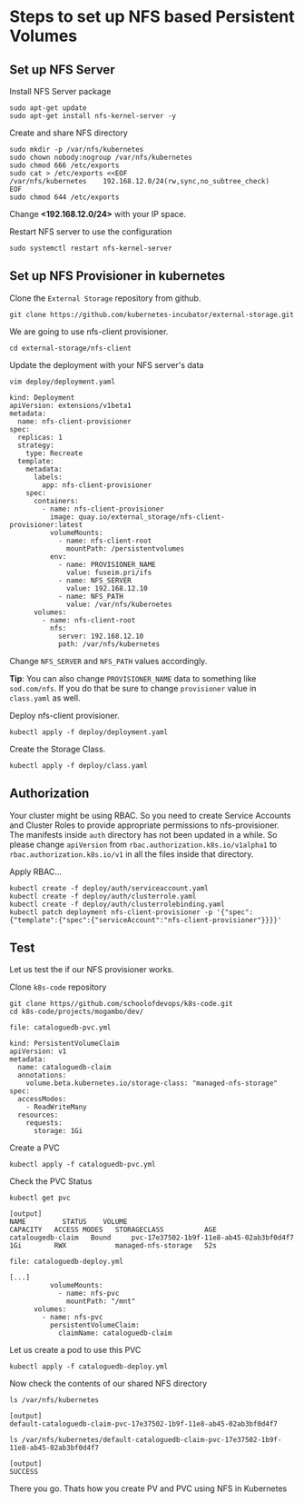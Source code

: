 # Steps to set up NFS based Persistent Volumes

## Set up NFS Server

Install NFS Server package
```
sudo apt-get update
sudo apt-get install nfs-kernel-server -y
```

Create and share NFS directory
```
sudo mkdir -p /var/nfs/kubernetes
sudo chown nobody:nogroup /var/nfs/kubernetes
sudo chmod 666 /etc/exports
sudo cat > /etc/exports <<EOF
/var/nfs/kubernetes    192.168.12.0/24(rw,sync,no_subtree_check)
EOF
sudo chmod 644 /etc/exports
```
Change **<192.168.12.0/24>** with your IP space.

Restart NFS server to use the configuration
```
sudo systemctl restart nfs-kernel-server
```

## Set up NFS Provisioner in kubernetes

Clone the `External Storage` repository from github.
```
git clone https://github.com/kubernetes-incubator/external-storage.git
```

We are going to use nfs-client provisioner.
```
cd external-storage/nfs-client
```

Update the deployment with your NFS server's data
```
vim deploy/deployment.yaml

kind: Deployment
apiVersion: extensions/v1beta1
metadata:
  name: nfs-client-provisioner
spec:
  replicas: 1
  strategy:
    type: Recreate
  template:
    metadata:
      labels:
        app: nfs-client-provisioner
    spec:
      containers:
        - name: nfs-client-provisioner
          image: quay.io/external_storage/nfs-client-provisioner:latest
          volumeMounts:
            - name: nfs-client-root
              mountPath: /persistentvolumes
          env:
            - name: PROVISIONER_NAME
              value: fuseim.pri/ifs
            - name: NFS_SERVER
              value: 192.168.12.10
            - name: NFS_PATH
              value: /var/nfs/kubernetes
      volumes:
        - name: nfs-client-root
          nfs:
            server: 192.168.12.10
            path: /var/nfs/kubernetes
```
Change `NFS_SERVER` and `NFS_PATH` values accordingly. 

**Tip**: You can also change `PROVISIONER_NAME` data to something like `sod.com/nfs`. If you do that be sure to change `provisioner` value in `class.yaml` as well.

Deploy nfs-client provisioner.

```
kubectl apply -f deploy/deployment.yaml
```

Create the Storage Class.

```
kubectl apply -f deploy/class.yaml
```

## Authorization

Your cluster might be using RBAC. So you need to create Service Accounts and Cluster Roles to provide appropriate permissions to nfs-provisioner.
The manifests inside `auth` directory has not been updated in a while. So please change `apiVersion` from `rbac.authorization.k8s.io/v1alpha1` to `rbac.authorization.k8s.io/v1` in all the files inside that directory.

Apply RBAC...
```
kubectl create -f deploy/auth/serviceaccount.yaml
kubectl create -f deploy/auth/clusterrole.yaml
kubectl create -f deploy/auth/clusterrolebinding.yaml
kubectl patch deployment nfs-client-provisioner -p '{"spec":{"template":{"spec":{"serviceAccount":"nfs-client-provisioner"}}}}'
```

## Test

Let us test the if our NFS provisioner works.

Clone `k8s-code` repository

```
git clone https//github.com/schoolofdevops/k8s-code.git
cd k8s-code/projects/mogambo/dev/
```

`file: cataloguedb-pvc.yml`

```
kind: PersistentVolumeClaim
apiVersion: v1
metadata:
  name: cataloguedb-claim
  annotations:
    volume.beta.kubernetes.io/storage-class: "managed-nfs-storage"
spec:
  accessModes:
    - ReadWriteMany
  resources:
    requests:
      storage: 1Gi
```

Create a PVC
```
kubectl apply -f cataloguedb-pvc.yml
```

Check the PVC Status
```
kubectl get pvc

[output]
NAME         STATUS    VOLUME                                     CAPACITY   ACCESS MODES   STORAGECLASS          AGE
catalougedb-claim   Bound     pvc-17e37502-1b9f-11e8-ab45-02ab3bf0d4f7   1Gi        RWX            managed-nfs-storage   52s
```

`file: cataloguedb-deploy.yml`

```
[...]
          volumeMounts:
            - name: nfs-pvc
              mountPath: "/mnt"
      volumes:
        - name: nfs-pvc
          persistentVolumeClaim:
            claimName: cataloguedb-claim
```

Let us create a pod to use this PVC
```
kubectl apply -f cataloguedb-deploy.yml
```


Now check the contents of our shared NFS directory
```
ls /var/nfs/kubernetes

[output]
default-cataloguedb-claim-pvc-17e37502-1b9f-11e8-ab45-02ab3bf0d4f7

ls /var/nfs/kubernetes/default-cataloguedb-claim-pvc-17e37502-1b9f-11e8-ab45-02ab3bf0d4f7

[output]
SUCCESS
```
There you go. Thats how you create PV and PVC using NFS in Kubernetes

